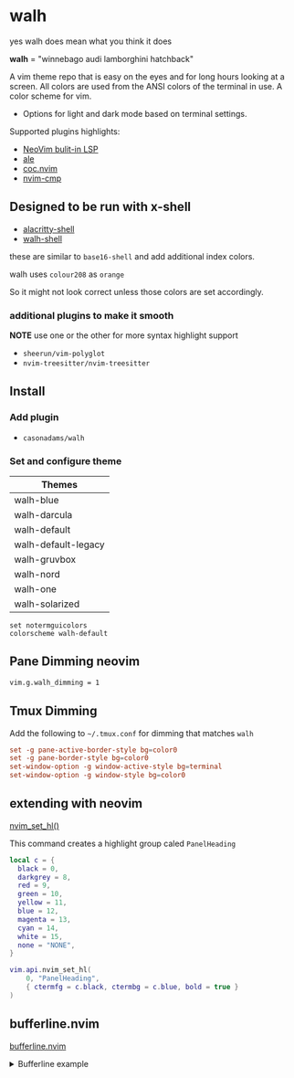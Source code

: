 # walh

yes walh does mean what you think it does

**walh** = "winnebago audi lamborghini hatchback"

A vim theme repo that is easy on the eyes and for long hours looking at a
screen. All colors are used from the ANSI colors of the terminal in use. A color
scheme for vim.

- Options for light and dark mode based on terminal settings.

Supported plugins highlights:

- [NeoVim bulit-in LSP](https://neovim.io/doc/user/lsp.html)
- [ale](https://github.com/dense-analysis/ale)
- [coc.nvim](https://github.com/neoclide/coc.nvim)
- [nvim-cmp](https://github.com/hrsh7th/nvim-cmp)

## Designed to be run with x-shell

- [alacritty-shell](https://github.com/casonadams/alacritty-shell)
- [walh-shell](https://github.com/casonadams/walh-shell)

these are similar to `base16-shell` and add additional index colors.

walh uses `colour208` as `orange`

So it might not look correct unless those colors are set accordingly.

### additional plugins to make it smooth

**NOTE** use one or the other for more syntax highlight support

- `sheerun/vim-polyglot`
- `nvim-treesitter/nvim-treesitter`

## Install

### Add plugin

- `casonadams/walh`

### Set and configure theme

| Themes              |
| ------------------- |
| walh-blue           |
| walh-darcula        |
| walh-default        |
| walh-default-legacy |
| walh-gruvbox        |
| walh-nord           |
| walh-one            |
| walh-solarized      |

```init.vim
set notermguicolors
colorscheme walh-default
```

## Pane Dimming neovim

```sh
vim.g.walh_dimming = 1
```

## Tmux Dimming

Add the following to `~/.tmux.conf` for dimming that matches `walh`

```conf
set -g pane-active-border-style bg=color0
set -g pane-border-style bg=color0
set-window-option -g window-active-style bg=terminal
set-window-option -g window-style bg=color0
```

## extending with neovim

[nvim_set_hl()](https://neovim.io/doc/user/api.html#nvim_set_hl())

This command creates a highlight group caled `PanelHeading`

```lua
local c = {
  black = 0,
  darkgrey = 8,
  red = 9,
  green = 10,
  yellow = 11,
  blue = 12,
  magenta = 13,
  cyan = 14,
  white = 15,
  none = "NONE",
}

vim.api.nvim_set_hl(
    0, "PanelHeading",
    { ctermfg = c.black, ctermbg = c.blue, bold = true }
)
```

## bufferline.nvim

[bufferline.nvim](https://github.com/akinsho/bufferline.nvim)
<details>
<summary>Bufferline example</summary>
<p>

```lua
local c = {
  black = 0,
  darkgrey = 8,
  red = 9,
  green = 10,
  yellow = 11,
  blue = 12,
  magenta = 13,
  cyan = 14,
  white = 15,
  none = "NONE",
}

local bufferline = require("bufferline")
bufferline.setup({
  highlights = {
    fill = {
      ctermfg = c.none,
      ctermbg = c.black,
    },
    background = {
      ctermfg = c.darkgrey,
      ctermbg = c.black,
    },
    tab = {
      ctermfg = c.darkgrey,
      ctermbg = c.black,
    },
    tab_selected = {
      ctermfg = c.none,
      ctermbg = c.black,
    },
    tab_close = {
      ctermfg = c.none,
      ctermbg = c.black,
    },
    tab_separator = {
      ctermfg = c.darkgrey,
      ctermbg = c.black,
    },
    tab_separator_selected = {
      ctermfg = c.none,
      ctermbg = c.black,
    },
    close_button = {
      ctermfg = c.darkgrey,
      ctermbg = c.black,
    },
    close_button_visible = {
      ctermfg = c.darkgrey,
      ctermbg = c.black,
    },
    close_button_selected = {
      ctermfg = c.none,
      ctermbg = c.black,
    },
    buffer_visible = {
      ctermfg = c.darkgrey,
      ctermbg = c.black,
    },
    buffer_selected = {
      ctermfg = c.none,
      ctermbg = c.black,
    },
    numbers = {
      ctermfg = c.none,
      ctermbg = c.black,
    },
    numbers_visible = {
      ctermfg = c.none,
      ctermbg = c.black,
    },
    numbers_selected = {
      ctermfg = c.none,
      ctermbg = c.black,
    },
    diagnostic = {
      ctermfg = c.none,
      ctermbg = c.black,
    },
    diagnostic_visible = {
      ctermfg = c.none,
      ctermbg = c.black,
    },
    diagnostic_selected = {
      ctermfg = c.none,
      ctermbg = c.black,
    },
    hint = {
      ctermfg = c.none,
      ctermbg = c.black,
    },
    hint_visible = {
      ctermfg = c.none,
      ctermbg = c.black,
    },
    hint_selected = {
      ctermfg = c.none,
      ctermbg = c.black,
    },
    hint_diagnostic = {
      ctermfg = c.none,
      ctermbg = c.black,
    },
    hint_diagnostic_visible = {
      ctermfg = c.none,
      ctermbg = c.black,
    },
    hint_diagnostic_selected = {
      ctermfg = c.none,
      ctermbg = c.black,
    },
    info = {
      ctermfg = c.none,
      ctermbg = c.black,
    },
    info_visible = {
      ctermfg = c.none,
      ctermbg = c.black,
    },
    info_selected = {
      ctermfg = c.none,
      ctermbg = c.black,
    },
    info_diagnostic = {
      ctermfg = c.none,
      ctermbg = c.black,
    },
    info_diagnostic_visible = {
      ctermfg = c.none,
      ctermbg = c.black,
    },
    info_diagnostic_selected = {
      ctermfg = c.none,
      ctermbg = c.black,
    },
    warning = {
      ctermfg = c.none,
      ctermbg = c.black,
    },
    warning_visible = {
      ctermfg = c.none,
      ctermbg = c.black,
    },
    warning_selected = {
      ctermfg = c.none,
      ctermbg = c.black,
    },
    warning_diagnostic = {
      ctermfg = c.none,
      ctermbg = c.black,
    },
    warning_diagnostic_visible = {
      ctermfg = c.none,
      ctermbg = c.black,
    },
    warning_diagnostic_selected = {
      ctermfg = c.none,
      ctermbg = c.black,
    },
    error = {
      ctermfg = c.none,
      ctermbg = c.black,
    },
    error_visible = {
      ctermfg = c.none,
      ctermbg = c.black,
    },
    error_selected = {
      ctermfg = c.none,
      ctermbg = c.black,
    },
    error_diagnostic = {
      ctermfg = c.none,
      ctermbg = c.black,
    },
    error_diagnostic_visible = {
      ctermfg = c.none,
      ctermbg = c.black,
    },
    error_diagnostic_selected = {
      ctermfg = c.none,
      ctermbg = c.black,
    },
    modified = {
      ctermfg = c.none,
      ctermbg = c.black,
    },
    modified_visible = {
      ctermfg = c.yellow,
      ctermbg = c.black,
    },
    modified_selected = {
      ctermfg = c.yellow,
      ctermbg = c.black,
    },
    duplicate_selected = {
      ctermfg = c.none,
      ctermbg = c.black,
    },
    duplicate_visible = {
      ctermfg = c.none,
      ctermbg = c.black,
    },
    duplicate = {
      ctermfg = c.none,
      ctermbg = c.black,
    },
    separator_selected = {
      ctermfg = c.none,
      ctermbg = c.black,
    },
    separator_visible = {
      ctermfg = c.none,
      ctermbg = c.black,
    },
    separator = {
      ctermfg = c.none,
      ctermbg = c.black,
    },
    indicator_selected = {
      ctermfg = c.none,
      ctermbg = c.black,
    },
    indicator_visible = {
      ctermfg = c.none,
      ctermbg = c.black,
    },
    pick_selected = {
      ctermfg = c.none,
      ctermbg = c.black,
    },
    pick_visible = {
      ctermfg = c.none,
      ctermbg = c.black,
    },
    pick = {
      ctermfg = c.none,
      ctermbg = c.black,
    },
    offset_separator = {
      ctermfg = c.darkgrey,
      ctermbg = c.black,
    },
  },
})
```

</p>
</details>
